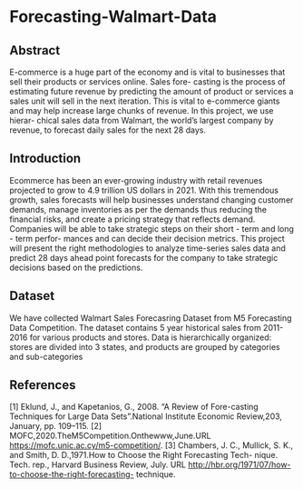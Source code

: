 # Forecasting-Walmart-Data

## Abstract
E-commerce is a huge part of the economy and is vital to businesses that sell their products or services online. Sales fore- casting is the process of estimating future revenue by predicting the amount of product or services a sales unit will sell in the next iteration. This is vital to e-commerce giants and may help increase large chunks of revenue. In this project, we use hierar- chical sales data from Walmart, the world’s largest company by revenue, to forecast daily sales for the next 28 days.

## Introduction
Ecommerce has been an ever-growing industry with retail revenues projected to grow to 4.9 trillion US dollars in 2021. With this tremendous growth, sales forecasts will help businesses understand changing customer demands, manage inventories as per the demands thus reducing the financial risks, and create a pricing strategy that reflects demand. Companies will be able to take strategic steps on their short - term and long - term perfor- mances and can decide their decision metrics. This project will present the right methodologies to analyze time-series sales data and predict 28 days ahead point forecasts for the company to take strategic decisions based on the predictions.

## Dataset
We have collected Walmart Sales Forecasring Dataset from M5 Forecasting Data Competition. The dataset contains 5 year historical sales from 2011- 2016 for various products and stores. Data is hierarchically organized: stores are divided into 3 states, and products are grouped by categories and sub-categories

## References
[1] Eklund, J., and Kapetanios, G., 2008. “A Review of Fore-casting Techniques for Large Data Sets”.National Institute Economic Review,203, January, pp. 109–115. 
[2] MOFC,2020.TheM5Competition.Onthewww,June.URL https://mofc.unic.ac.cy/m5-competition/.
[3] Chambers, J. C., Mullick, S. K., and Smith, D. D.,1971.How to Choose the Right Forecasting Tech- nique. Tech. rep., Harvard Business Review, July. URL http://hbr.org/1971/07/how-to-choose-the-right-forecasting- technique.
